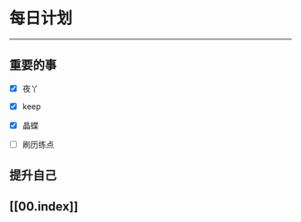 
# 每日计划
---
## 重要的事

- [x]    夜丫
- [x]   keep
- [x]  晶蝶
- [ ] 刷历练点



## 提升自己

  



## [[00.index]]










